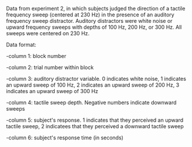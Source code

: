 Data from experiment 2, in which subjects judged the direction of a tactile frequency sweep (centered at 230 Hz) in the presence of an auditory frequency sweep distractor.
Auditory distractors were white noise or upward frequency sweeps with depths of 100 Hz, 200 Hz, or 300 Hz. All sweeps were centered on 230 Hz.

Data format:

-column 1: block number

-column 2: trial number within block

-column 3: auditory distractor variable.  0 indicates white noise, 1 indicates an upward sweep of 100 Hz, 2 indicates an upward sweep of 200 Hz, 3 indicates an upward sweep of 300 Hz

-column 4: tactile sweep depth. Negative numbers indicate downward sweeps

-column 5: subject's response. 1 indicates that they perceived an upward tactile sweep, 2 indicatees that they perceived a downward tactile sweep

-column 6: subject's response time (in seconds)
